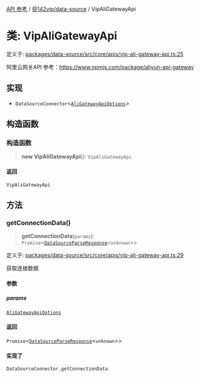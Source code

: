 [API 参考](../../../index.md) / [@142vip/data-source](../index.md) / VipAliGatewayApi

# 类: VipAliGatewayApi

定义于: [packages/data-source/src/core/apis/vip-ali-gateway-api.ts:25](https://github.com/142vip/core-x/blob/b6807ccf6c96718daee70c368eee9968a0b34d48/packages/data-source/src/core/apis/vip-ali-gateway-api.ts#L25)

阿里云网关API
参考：https://www.npmjs.com/package/aliyun-api-gateway

## 实现

- `DataSourceConnector`\<[`AliGatewayApiOptions`](../interfaces/AliGatewayApiOptions.md)\>

## 构造函数

### 构造函数

> **new VipAliGatewayApi**(): `VipAliGatewayApi`

#### 返回

`VipAliGatewayApi`

## 方法

### getConnectionData()

> **getConnectionData**(`params`): `Promise`\<[`DataSourceParseResponse`](../interfaces/DataSourceParseResponse.md)\<`unknown`\>\>

定义于: [packages/data-source/src/core/apis/vip-ali-gateway-api.ts:29](https://github.com/142vip/core-x/blob/b6807ccf6c96718daee70c368eee9968a0b34d48/packages/data-source/src/core/apis/vip-ali-gateway-api.ts#L29)

获取连接数据

#### 参数

##### params

[`AliGatewayApiOptions`](../interfaces/AliGatewayApiOptions.md)

#### 返回

`Promise`\<[`DataSourceParseResponse`](../interfaces/DataSourceParseResponse.md)\<`unknown`\>\>

#### 实现了

`DataSourceConnector.getConnectionData`
